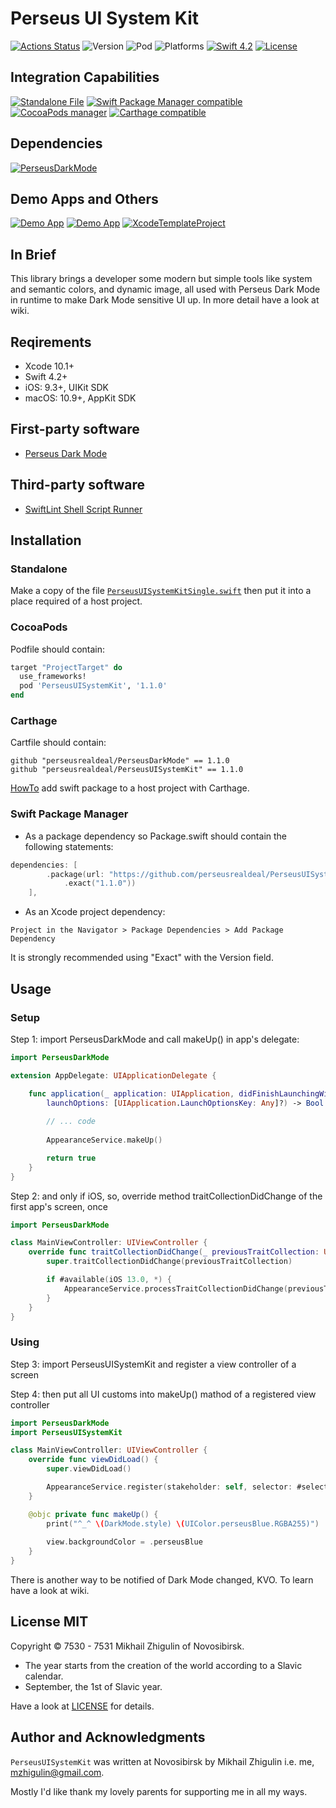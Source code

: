 # Perseus UI System Kit

[![Actions Status](https://github.com/perseusrealdeal/PerseusUISystemKit/actions/workflows/main.yml/badge.svg)](https://github.com/perseusrealdeal/PerseusUISystemKit/actions)
![Version](https://img.shields.io/badge/Version-1.1.0-informational.svg)
![Pod](https://img.shields.io/badge/Pod-1.1.0-informational.svg)
![Platforms](https://img.shields.io/badge/Platforms-iOS%209.3+,%20macOS%2010.9+-orange.svg)
[![Swift 4.2](https://img.shields.io/badge/Swift-4.2-red.svg)](https://docs.swift.org/swift-book/RevisionHistory/RevisionHistory.html)
[![License](http://img.shields.io/:License-MIT-blue.svg)](https://github.com/perseusrealdeal/PerseusUISystemKit/blob/6dfadf409147fd736c20c5280e30e500fbcf0f81/LICENSE)

## Integration Capabilities

[![Standalone File](https://img.shields.io/badge/Standalone%20File-available-informational.svg)](https://github.com/perseusrealdeal/PerseusUISystemKit/blob/6dfadf409147fd736c20c5280e30e500fbcf0f81/PerseusUISystemKitSingle.swift)
[![Swift Package Manager compatible](https://img.shields.io/badge/Swift%20Package%20Manager-compatible-4BC51D.svg)](https://github.com/apple/swift-package-manager)
[![CocoaPods manager](https://img.shields.io/badge/CocoaPods-compatible-4BC51D.svg)](https://cocoapods.org)
[![Carthage compatible](https://img.shields.io/badge/Carthage-compatible-4BC51D.svg)](https://github.com/Carthage/Carthage)

## Dependencies

[![PerseusDarkMode](http://img.shields.io/:PerseusDarkMode-1.1.0-green.svg)](https://github.com/perseusrealdeal/PerseusDarkMode/tree/1.1.0)

## Demo Apps and Others

[![Demo App](https://img.shields.io/badge/iOS%20Demo%20App-available-yellow.svg)](https://github.com/perseusrealdeal/ios.darkmode.discovery.git)
[![Demo App](https://img.shields.io/badge/macOS%20Demo%20App-available-yellow.svg)](https://github.com/perseusrealdeal/macos.darkmode.discovery.git)
[![XcodeTemplateProject](http://img.shields.io/:Template-XcodeTemplateProject-blue.svg)](https://github.com/perseusrealdeal/XcodeTemplateProject.git)

## In Brief

This library brings a developer some modern but simple tools like system and semantic colors, and dynamic image, all used with Perseus Dark Mode in runtime to make Dark Mode sensitive UI up. In more detail have a look at wiki.

## Reqirements

- Xcode 10.1+
- Swift 4.2+
- iOS: 9.3+, UIKit SDK
- macOS: 10.9+, AppKit SDK

## First-party software

- [Perseus Dark Mode](https://github.com/perseusrealdeal/PerseusDarkMode.git)

## Third-party software

- [SwiftLint Shell Script Runner](https://github.com/perseusrealdeal/PerseusUISystemKit/blob/eae74253eb86cacf38d5363d19042c4ebe951d34/SucceedsPostAction.sh)

## Installation

### Standalone 

Make a copy of the file [`PerseusUISystemKitSingle.swift`](https://github.com/perseusrealdeal/PerseusUISystemKit/blob/6dfadf409147fd736c20c5280e30e500fbcf0f81/PerseusUISystemKitSingle.swift) then put it into a place required of a host project.

### CocoaPods

Podfile should contain:

```ruby
target "ProjectTarget" do
  use_frameworks!
  pod 'PerseusUISystemKit', '1.1.0'
end
```
### Carthage

Cartfile should contain:

```carthage
github "perseusrealdeal/PerseusDarkMode" == 1.1.0
github "perseusrealdeal/PerseusUISystemKit" == 1.1.0
```
[HowTo](https://gist.github.com/perseusrealdeal/8951b10f4330325df6347aaaa79d3cf2) add swift package to a host project with Carthage.

### Swift Package Manager

- As a package dependency so Package.swift should contain the following statements:

```swift
dependencies: [
        .package(url: "https://github.com/perseusrealdeal/PerseusUISystemKit.git",
            .exact("1.1.0"))
    ],
```

- As an Xcode project dependency: 

`Project in the Navigator > Package Dependencies > Add Package Dependency`

It is strongly recommended using "Exact" with the Version field.

## Usage

### Setup

Step 1: import PerseusDarkMode and call makeUp() in app's delegate:

```swift
import PerseusDarkMode

extension AppDelegate: UIApplicationDelegate {

    func application(_ application: UIApplication, didFinishLaunchingWithOptions
        launchOptions: [UIApplication.LaunchOptionsKey: Any]?) -> Bool {
        
        // ... code
        
        AppearanceService.makeUp()

        return true
    }
}
```

Step 2: and only if iOS, so, override method traitCollectionDidChange of the first app's screen, once 

```swift
import PerseusDarkMode

class MainViewController: UIViewController {
    override func traitCollectionDidChange(_ previousTraitCollection: UITraitCollection?) {
        super.traitCollectionDidChange(previousTraitCollection)

        if #available(iOS 13.0, *) {
            AppearanceService.processTraitCollectionDidChange(previousTraitCollection)
        }
    }
}
```

### Using

Step 3: import PerseusUISystemKit and register a view controller of a screen

Step 4: then put all UI customs into makeUp() mathod of a registered view controller

```swift
import PerseusDarkMode
import PerseusUISystemKit

class MainViewController: UIViewController {
    override func viewDidLoad() {
        super.viewDidLoad()

        AppearanceService.register(stakeholder: self, selector: #selector(makeUp))
    }

    @objc private func makeUp() {
        print("^_^ \(DarkMode.style) \(UIColor.perseusBlue.RGBA255)")
        
        view.backgroundColor = .perseusBlue
    }
}
```

There is another way to be notified of Dark Mode changed, KVO. To learn have a look at wiki.

## License MIT

Copyright © 7530 - 7531 Mikhail Zhigulin of Novosibirsk.

- The year starts from the creation of the world according to a Slavic calendar.
- September, the 1st of Slavic year.

Have a look at [LICENSE](https://github.com/perseusrealdeal/PerseusUISystemKit/blob/6dfadf409147fd736c20c5280e30e500fbcf0f81/LICENSE) for details.

## Author and Acknowledgments

`PerseusUISystemKit` was written at Novosibirsk by Mikhail Zhigulin i.e. me, mzhigulin@gmail.com.

Mostly I'd like thank my lovely parents for supporting me in all my ways.
